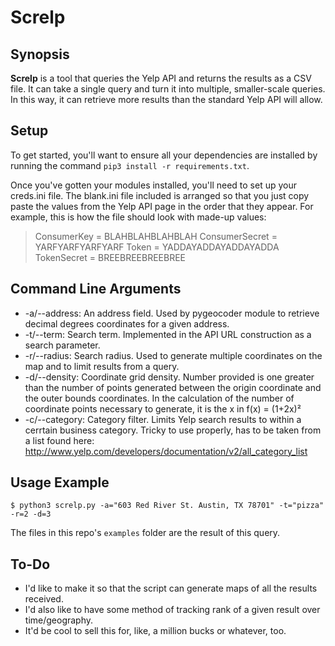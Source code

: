 Screlp
======

## Synopsis

**Screlp** is a tool that queries the Yelp API and returns the results as a CSV file. It can take a single query and turn it into multiple, smaller-scale queries. In this way, it can retrieve more results than the standard Yelp API will allow.

## Setup

To get started, you'll want to ensure all your dependencies are installed by running the command `pip3 install -r requirements.txt`.

Once you've gotten your modules installed, you'll need to set up your creds.ini file. The blank.ini file included is arranged so that you just copy paste the values from the Yelp API page in the order that they appear. For example, this is how the file should look with made-up values:

> ConsumerKey = BLAHBLAHBLAHBLAH
> ConsumerSecret = YARFYARFYARFYARF
> Token = YADDAYADDAYADDAYADDA
> TokenSecret = BREEBREEBREEBREE

## Command Line Arguments

- -a/--address: An address field. Used by pygeocoder module to retrieve decimal degrees coordinates for a given address.
- -t/--term: Search term. Implemented in the API URL construction as a search parameter.
- -r/--radius: Search radius. Used to generate multiple coordinates on the map and to limit results from a query.
- -d/--density: Coordinate grid density. Number provided is one greater than the number of points generated between the origin coordinate and the outer bounds coordinates. In the calculation of the number of coordinate points necessary to generate, it is the x in f(x) = (1+2x)²
- -c/--category: Category filter. Limits Yelp search results to within a cerrtain business category. Tricky to use properly, has to be taken from a list found here: http://www.yelp.com/developers/documentation/v2/all_category_list

## Usage Example

    $ python3 screlp.py -a="603 Red River St. Austin, TX 78701" -t="pizza" -r=2 -d=3

The files in this repo's `examples` folder are the result of this query.

## To-Do

- I'd like to make it so that the script can generate maps of all the results received.
- I'd also like to have some method of tracking rank of a given result over time/geography.
- It'd be cool to sell this for, like, a million bucks or whatever, too.
